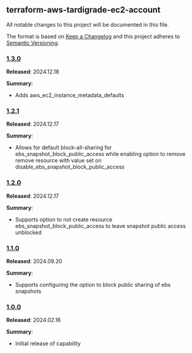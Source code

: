 ## terraform-aws-tardigrade-ec2-account

All notable changes to this project will be documented in this file.

The format is based on [Keep a Changelog](http://keepachangelog.com/) and this project adheres to [Semantic Versioning](http://semver.org/).

### [1.3.0](https://github.com/plus3it/terraform-aws-tardigrade-ec2-account/releases/tag/1.2.1)

**Released**: 2024.12.18

**Summary**:

*   Adds aws_ec2_instance_metadata_defaults


### [1.2.1](https://github.com/plus3it/terraform-aws-tardigrade-ec2-account/releases/tag/1.2.1)

**Released**: 2024.12.17

**Summary**:

*   Allows for default block-all-sharing for ebs_snapshot_block_public_access while enabling option to remove remove resource with value set on disable_ebs_snapshot_block_public_access

### [1.2.0](https://github.com/plus3it/terraform-aws-tardigrade-ec2-account/releases/tag/1.2.0)

**Released**: 2024.12.17

**Summary**:

*   Supports option to not create resource ebs_snapshot_block_public_access to leave snapshot public access unblocked

### [1.1.0](https://github.com/plus3it/terraform-aws-tardigrade-ec2-account/releases/tag/1.1.0)

**Released**: 2024.09.20

**Summary**:

*   Supports configuring the option to block public sharing of ebs snapshots

### [1.0.0](https://github.com/plus3it/terraform-aws-tardigrade-ec2-account/releases/tag/1.0.0)

**Released**: 2024.02.16

**Summary**:

*   Initial release of capability
